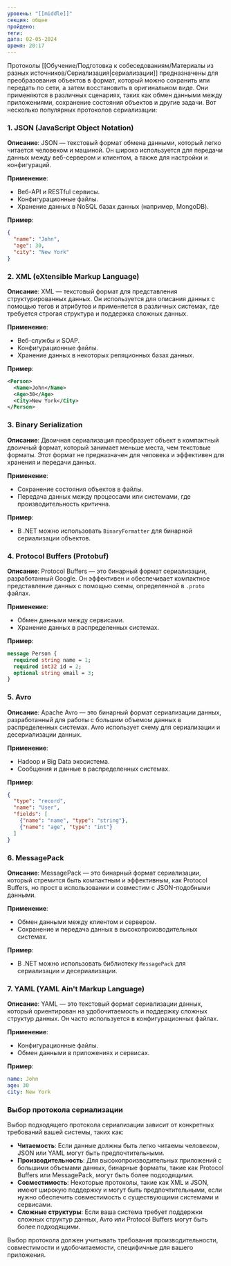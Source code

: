 ```yaml
---
уровень: "[[middle]]"
секция: общее
пройдено: 
теги: 
дата: 02-05-2024
время: 20:17
---
```

Протоколы [[Обучение/Подготовка к собеседованиям/Материалы из разных источников/Сериализация|сериализации]] предназначены для преобразования объектов в формат, который можно сохранить или передать по сети, а затем восстановить в оригинальном виде. Они применяются в различных сценариях, таких как обмен данными между приложениями, сохранение состояния объектов и другие задачи. Вот несколько популярных протоколов сериализации:

### 1. **JSON (JavaScript Object Notation)**

**Описание**: JSON — текстовый формат обмена данными, который легко читается человеком и машиной. Он широко используется для передачи данных между веб-сервером и клиентом, а также для настройки и конфигураций.

**Применение**:
- Веб-API и RESTful сервисы.
- Конфигурационные файлы.
- Хранение данных в NoSQL базах данных (например, MongoDB).

**Пример**:
```json
{
  "name": "John",
  "age": 30,
  "city": "New York"
}
```

### 2. **XML (eXtensible Markup Language)**

**Описание**: XML — текстовый формат для представления структурированных данных. Он используется для описания данных с помощью тегов и атрибутов и применяется в различных системах, где требуется строгая структура и поддержка сложных данных.

**Применение**:
- Веб-службы и SOAP.
- Конфигурационные файлы.
- Хранение данных в некоторых реляционных базах данных.

**Пример**:
```xml
<Person>
  <Name>John</Name>
  <Age>30</Age>
  <City>New York</City>
</Person>
```

### 3. **Binary Serialization**

**Описание**: Двоичная сериализация преобразует объект в компактный двоичный формат, который занимает меньше места, чем текстовые форматы. Этот формат не предназначен для человека и эффективен для хранения и передачи данных.

**Применение**:
- Сохранение состояния объектов в файлы.
- Передача данных между процессами или системами, где производительность критична.

**Пример**:
- В .NET можно использовать `BinaryFormatter` для бинарной сериализации объектов.

### 4. **Protocol Buffers (Protobuf)**

**Описание**: Protocol Buffers — это бинарный формат сериализации, разработанный Google. Он эффективен и обеспечивает компактное представление данных с помощью схемы, определенной в `.proto` файлах.

**Применение**:
- Обмен данными между сервисами.
- Хранение данных в распределенных системах.

**Пример**:
```proto
message Person {
  required string name = 1;
  required int32 id = 2;
  optional string email = 3;
}
```

### 5. **Avro**

**Описание**: Apache Avro — это бинарный формат сериализации данных, разработанный для работы с большим объемом данных в распределенных системах. Avro использует схему для сериализации и десериализации данных.

**Применение**:
- Hadoop и Big Data экосистема.
- Сообщения и данные в распределенных системах.

**Пример**:
```json
{
  "type": "record",
  "name": "User",
  "fields": [
    {"name": "name", "type": "string"},
    {"name": "age", "type": "int"}
  ]
}
```

### 6. **MessagePack**

**Описание**: MessagePack — это бинарный формат сериализации, который стремится быть компактным и эффективным, как Protocol Buffers, но прост в использовании и совместим с JSON-подобными данными.

**Применение**:
- Обмен данными между клиентом и сервером.
- Сохранение и передача данных в высокопроизводительных системах.

**Пример**:
- В .NET можно использовать библиотеку `MessagePack` для сериализации и десериализации.

### 7. **YAML (YAML Ain't Markup Language)**

**Описание**: YAML — это текстовый формат сериализации данных, который ориентирован на удобочитаемость и поддержку сложных структур данных. Он часто используется в конфигурационных файлах.

**Применение**:
- Конфигурационные файлы.
- Обмен данными в приложениях и сервисах.

**Пример**:
```yaml
name: John
age: 30
city: New York
```

### Выбор протокола сериализации

Выбор подходящего протокола сериализации зависит от конкретных требований вашей системы, таких как:

- **Читаемость**: Если данные должны быть легко читаемы человеком, JSON или YAML могут быть предпочтительными.
- **Производительность**: Для высокопроизводительных приложений с большими объемами данных, бинарные форматы, такие как Protocol Buffers или MessagePack, могут быть более подходящими.
- **Совместимость**: Некоторые протоколы, такие как XML и JSON, имеют широкую поддержку и могут быть предпочтительными, если нужно обеспечить совместимость с существующими системами и сервисами.
- **Сложные структуры**: Если ваша система требует поддержки сложных структур данных, Avro или Protocol Buffers могут быть более подходящими.

Выбор протокола должен учитывать требования производительности, совместимости и удобочитаемости, специфичные для вашего приложения.